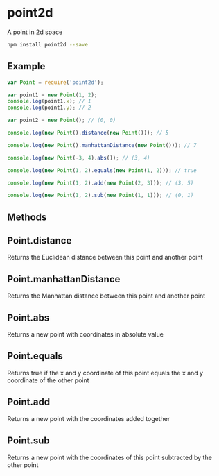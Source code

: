 # point2d

A point in 2d space

```sh
npm install point2d --save
```

## Example

```js
var Point = require('point2d');

var point1 = new Point(1, 2);
console.log(point1.x); // 1
console.log(point1.y); // 2

var point2 = new Point(); // (0, 0)

console.log(new Point().distance(new Point())); // 5

console.log(new Point().manhattanDistance(new Point())); // 7

console.log(new Point(-3, 4).abs()); // (3, 4)

console.log(new Point(1, 2).equals(new Point(1, 2))); // true

console.log(new Point(1, 2).add(new Point(2, 3))); // (3, 5)

console.log(new Point(1, 2).sub(new Point(1, 1))); // (0, 1)
```

## Methods

## Point.distance
Returns the Euclidean distance between this point and another point

## Point.manhattanDistance
Returns the Manhattan distance between this point and another point

## Point.abs
Returns a new point with coordinates in absolute value

## Point.equals
Returns true if the x and y coordinate of this point equals the x and y coordinate of the other point

## Point.add
Returns a new point with the coordinates added together

## Point.sub
Returns a new point with the coordinates of this point subtracted by the other point